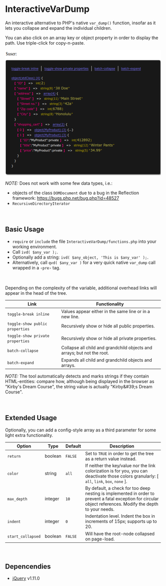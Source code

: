 
# InteractiveVarDump

An interactive alternative to PHP's native `var_dump()` function, insofar as it lets you collapse and expand the individual children.

You can also click on an array key or object property in order to display the path. Use triple-click for copy-n-paste.

![Example dump](example.png)

*NOTE:* Does not work with some few data types, i.e.:

* objects of the class `DOMDocument` due to a bug in the Reflection framework: https://bugs.php.net/bug.php?id=48527
* `RecursiveDirectoryIterator`


 　​

## Basic Usage

* `require` or `include` the file `InteractiveVarDump/functions.php` into your working environment.
* Call `ivd( $any_var );`.
* Optionally add a string: `ivd( $any_object, 'This is $any_var' );`.
* Alternatively, call `qvd( $any_var )` for a very quick native `var_dump` call wrapped in a `‹pre›` tag.



　​

Depending on the complexity of the variable, additional overhead links will appear in the head of the tree.

Link | Functionality
---- | -------------
`toggle-break inline` | Values appear either in the same line or in a new line.
`toggle-show public  properties` | Recursively show or hide all public  properties.
`toggle-show private properties` | Recursively show or hide all private properties.
`batch-collapse` | Collapse all child and grandchild objects and arrays; but not the root.
`batch-expand` | Expands all child and grandchild objects and arrays.

*NOTE:* The tool automatically detects and marks strings if they contain HTML-entities: compare how, although being displayed in the browser as "Kirby's Dream Course", the string value is actually "Kirby\&#39;s Dream Course".


 　​

## Extended Usage

Optionally, you can add a config-style array as a third parameter for some light extra functionality.

Option | Type | Default | Description
------ | ---- | ------- | -----------
`return` | boolean | `FALSE` | Set to `TRUE` in order to get the tree as a return value instead.
`color` | string | `all` | If neither the key/value nor the link colorization is for you, you can deactivate those colors granularly: [ `all`, `link`, `box`, `none` ].
`max_depth` | integer | `10` | By default, a check for too deep nesting is implemented in order to prevent a fatal exception for circular object references. Modify the depth to your needs.
`indent` | integer | `0` | Indentation level. Indent the box in increments of 15px; supports up to 20.
`start_collapsed` | boolean | `FALSE` | Will have the root-node collapsed on page-load.


　​

## Depencendies

* [jQuery](https://github.com/jquery/jquery) v1.11.0

